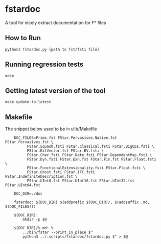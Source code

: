 # fstardoc

A tool for nicely extract documentation for F* files

## How to Run

```
python3 fstardoc.py {path to fst/fsti file}
```

## Running regression tests

```
make
```

## Getting latest version of the tool

```
make update-to-latest
```

## Makefile

The snippet below used to be in ulib/Makefile

        DOC_FILES=Prims.fst FStar.Pervasives.Native.fst FStar.Pervasives.fst \
              FStar.Squash.fsti FStar.Classical.fsti FStar.BigOps.fsti \
              FStar.BitVector.fst FStar.BV.fsti \
              FStar.Char.fsti FStar.Date.fsti FStar.DependentMap.fsti \
              FStar.Dyn.fsti FStar.Exn.fst FStar.Fin.fst FStar.Float.fsti \
              FStar.FunctionalExtensionality.fsti FStar.Float.fsti \
              FStar.Ghost.fsti FStar.IFC.fsti FStar.IndefiniteDescription.fst \
              FStar.UInt8.fst FStar.UInt16.fst FStar.UInt32.fst FStar.UInt64.fst

        DOC_DIR=./doc

        fstardoc: $(DOC_DIR) $(addprefix $(DOC_DIR)/, $(addsuffix .md, $(DOC_FILES)))

        $(DOC_DIR):
            mkdir -p $@

        $(DOC_DIR)/%.md: %
            ../bin/fstar --print_in_place $^
            python3 ../.scripts/fstardoc/fstardoc.py $^ > $@
